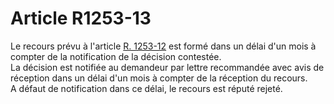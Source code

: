 # Article R1253-13

  
Le recours prévu à l'article [R. 1253-12][1] est formé dans un délai d'un mois à compter de la notification de la décision contestée.   
La décision est notifiée au demandeur par lettre recommandée avec avis de réception dans un délai d'un mois à compter de la réception du recours.   
A défaut de notification dans ce délai, le recours est réputé rejeté.

 [1]: /affichCodeArticle.do?cidTexte=LEGITEXT000006072050&idArticle=LEGIARTI000018483543&dateTexte=&categorieLien=cid